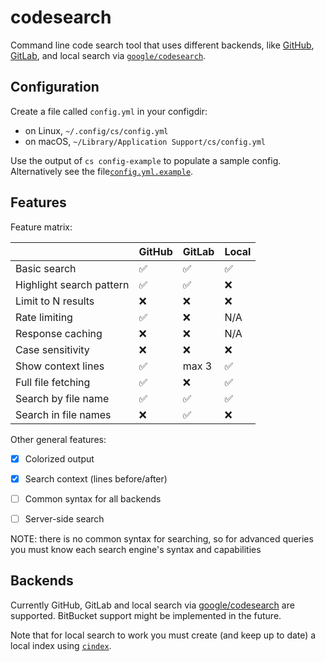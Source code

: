 # codesearch

Command line code search tool that uses different backends, like
[GitHub](https://docs.github.com/en/rest/search/search),
[GitLab](https://docs.gitlab.com/ee/api/search.html),
and local search via
[`google/codesearch`](https://github.com/google/codesearch).

## Configuration

Create a file called `config.yml` in your configdir:
* on Linux, `~/.config/cs/config.yml`
* on macOS, `~/Library/Application Support/cs/config.yml`

Use the output of `cs config-example` to populate a sample config. Alternatively
see the file[`config.yml.example`](/cmd/cs/config.yml.example).

## Features

Feature matrix:

|                          | GitHub   | GitLab | Local |
|--------------------------|----------|--------|-------|
| Basic search             | ✅       | ✅     | ✅    |
| Highlight search pattern | ✅       | ✅     | ❌    |
| Limit to N results       | ❌       | ❌     | ❌    |
| Rate limiting            | ✅       | ❌     | N/A   |
| Response caching         | ❌       | ❌     | N/A   |
| Case sensitivity         | ❌       | ❌     | ❌    |
| Show context lines       | ✅       | max 3  | ✅    |
| Full file fetching       | ✅       | ❌     | ✅    |
| Search by file name      | ✅       | ✅     | ✅    |
| Search in file names     | ❌       | ✅     | ❌    |

Other general features:
* [x] Colorized output
* [x] Search context (lines before/after)
* [ ] Common syntax for all backends
* [ ] Server-side search


NOTE: there is no common syntax for searching, so for advanced queries you must know
each search engine's syntax and capabilities

## Backends

Currently GitHub, GitLab and local search via
[google/codesearch](https://github.com/google/codesearch) are supported.
BitBucket support might be implemented in the future.

Note that for local search to work you must create (and keep up to date) a local
index using [`cindex`](https://github.com/google/codesearch/tree/master/cmd/cindex).
